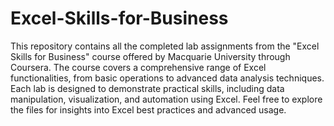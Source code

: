# Excel-Skills-for-Business
This repository contains all the completed lab assignments from the "Excel Skills for Business" course offered by Macquarie University through Coursera. The course covers a comprehensive range of Excel functionalities, from basic operations to advanced data analysis techniques. Each lab is designed to demonstrate practical skills, including data manipulation, visualization, and automation using Excel. Feel free to explore the files for insights into Excel best practices and advanced usage.
